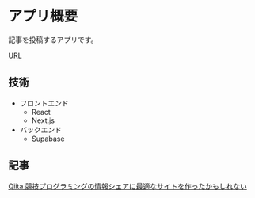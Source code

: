 # アプリ概要

記事を投稿するアプリです。

[URL](https://post-codes.net/)

## 技術

- フロントエンド
  - React
  - Next.js
- バックエンド
  - Supabase

## 記事

[Qiita 競技プログラミングの情報シェアに最適なサイトを作ったかもしれない](https://qiita.com/Gamari0009/items/878c5041356d72df8751)
